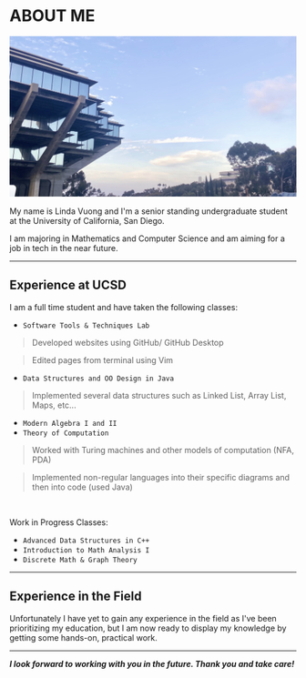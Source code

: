 # **ABOUT ME**

![Image](giesel.jpg)

My name is Linda Vuong and I'm a senior standing undergraduate student at the University of California, San Diego. 

I am majoring in Mathematics and Computer Science and am aiming for a job in tech in the near future.

---

## Experience at UCSD
I am a full time student and have taken the following classes:
- `Software Tools & Techniques Lab`
> Developed websites using GitHub/ GitHub Desktop

> Edited pages from terminal using Vim
- `Data Structures and OO Design in Java`
> Implemented several data structures such as Linked List, Array List, Maps, etc...
- `Modern Algebra I and II` 
- `Theory of Computation`
> Worked with Turing machines and other models of computation (NFA, PDA)

> Implemented non-regular languages into their specific diagrams and then into code (used Java)

&nbsp;

Work in Progress Classes:
- `Advanced Data Structures in C++`
- `Introduction to Math Analysis I`
- `Discrete Math & Graph Theory`
&nbsp;

---


## Experience in the Field
Unfortunately I have yet to gain any experience in the field as I've been prioritizing my education, but I am now ready to display my knowledge by getting some hands-on, practical work.


--- 


***I look forward to working with you in the future. Thank you and take care!***

